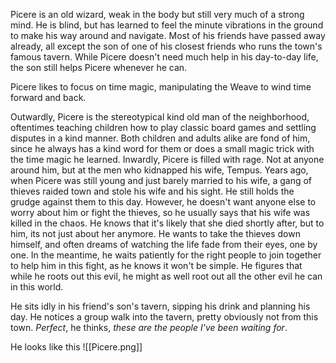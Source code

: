 Picere is an old wizard, weak in the body but still very much of a strong mind. He is blind, but has learned to feel the minute vibrations in the ground to make his way around and navigate. Most of his friends have passed away already, all except the son of one of his closest friends who runs the town's famous tavern. While Picere doesn't need much help in his day-to-day life, the son still helps Picere whenever he can. 

Picere likes to focus on time magic, manipulating the Weave to wind time forward and back. 

Outwardly, Picere is the stereotypical kind old man of the neighborhood, oftentimes teaching children how to play classic board games and settling disputes in a kind manner. Both children and adults alike are fond of him, since he always has a kind word for them or does a small magic trick with the time magic he learned. Inwardly, Picere is filled with rage. Not at anyone around him, but at the men who kidnapped his wife, Tempus. Years ago, when Picere was still young and just barely married to his wife, a gang of thieves raided town and stole his wife and his sight. He still holds the grudge against them to this day. However, he doesn't want anyone else to worry about him or fight the thieves, so he usually says that his wife was killed in the chaos. He knows that it's likely that she died shortly after, but to him, its not just about her anymore. He wants to take the thieves down himself, and often dreams of watching the life fade from their eyes, one by one. In the meantime, he waits patiently for the right people to join together to help him in this fight, as he knows it won't be simple. He figures that while he roots out this evil, he might as well root out all the other evil he can in this world. 

He sits idly in his friend's son's tavern, sipping his drink and planning his day. He notices a group walk into the tavern, pretty obviously not from this town. _Perfect_, he thinks, _these are the people I've been waiting for_.

He looks like this
![[Picere.png]]